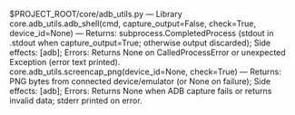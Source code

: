 $PROJECT_ROOT/core/adb_utils.py — Library
core.adb_utils.adb_shell(cmd, capture_output=False, check=True, device_id=None) — Returns: subprocess.CompletedProcess (stdout in .stdout when capture_output=True; otherwise output discarded); Side effects: [adb]; Errors: Returns None on CalledProcessError or unexpected Exception (error text printed).
core.adb_utils.screencap_png(device_id=None, check=True) — Returns: PNG bytes from connected device/emulator (or None on failure); Side effects: [adb]; Errors: Returns None when ADB capture fails or returns invalid data; stderr printed on error.
